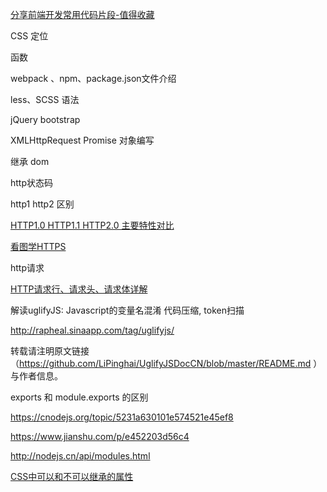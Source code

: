 

[分享前端开发常用代码片段-值得收藏](https://segmentfault.com/a/1190000014700549)

CSS 定位

函数

webpack 、npm、package.json文件介绍

less、SCSS 语法

jQuery bootstrap

XMLHttpRequest Promise 对象编写

继承 dom



http状态码 

http1 http2 区别

[HTTP1.0 HTTP1.1 HTTP2.0 主要特性对比](https://segmentfault.com/a/1190000013028798)

[看图学HTTPS](https://segmentfault.com/a/1190000014954687) 

http请求

[HTTP请求行、请求头、请求体详解](https://blog.csdn.net/u010256388/article/details/68491509)



解读uglifyJS: Javascript的变量名混淆 代码压缩, token扫描

http://rapheal.sinaapp.com/tag/uglifyjs/

转载请注明原文链接（<https://github.com/LiPinghai/UglifyJSDocCN/blob/master/README.md> ）与作者信息。



exports 和 module.exports 的区别

https://cnodejs.org/topic/5231a630101e574521e45ef8

https://www.jianshu.com/p/e452203d56c4

http://nodejs.cn/api/modules.html



[CSS中可以和不可以继承的属性](https://www.cnblogs.com/thislbq/p/5882105.html)

